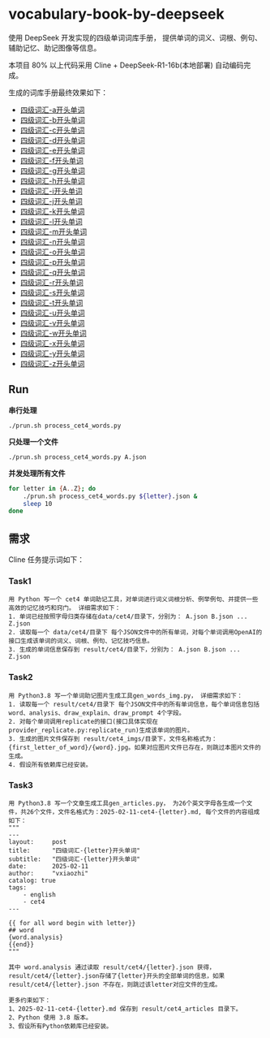 # vocabulary-book-by-deepseek

使用 DeepSeek 开发实现的四级单词词库手册， 提供单词的词义、词根、例句、辅助记忆、助记图像等信息。

本项目 80% 以上代码采用 Cline + DeepSeek-R1-16b(本地部署) 自动编码完成。

生成的词库手册最终效果如下：

- [四级词汇-a开头单词](https://www.vxiaozhi.com/2025/02/11/cet4-a/)
- [四级词汇-b开头单词](https://www.vxiaozhi.com/2025/02/11/cet4-b/)
- [四级词汇-c开头单词](https://www.vxiaozhi.com/2025/02/11/cet4-c/)
- [四级词汇-d开头单词](https://www.vxiaozhi.com/2025/02/11/cet4-d/)
- [四级词汇-e开头单词](https://www.vxiaozhi.com/2025/02/11/cet4-e/)
- [四级词汇-f开头单词](https://www.vxiaozhi.com/2025/02/11/cet4-f/)
- [四级词汇-g开头单词](https://www.vxiaozhi.com/2025/02/11/cet4-g/)
- [四级词汇-h开头单词](https://www.vxiaozhi.com/2025/02/11/cet4-h/)
- [四级词汇-i开头单词](https://www.vxiaozhi.com/2025/02/11/cet4-i/)
- [四级词汇-j开头单词](https://www.vxiaozhi.com/2025/02/11/cet4-j/)
- [四级词汇-k开头单词](https://www.vxiaozhi.com/2025/02/11/cet4-k/)
- [四级词汇-l开头单词](https://www.vxiaozhi.com/2025/02/11/cet4-l/)
- [四级词汇-m开头单词](https://www.vxiaozhi.com/2025/02/11/cet4-m/)
- [四级词汇-n开头单词](https://www.vxiaozhi.com/2025/02/11/cet4-n/)
- [四级词汇-o开头单词](https://www.vxiaozhi.com/2025/02/11/cet4-o/)
- [四级词汇-p开头单词](https://www.vxiaozhi.com/2025/02/11/cet4-p/)
- [四级词汇-q开头单词](https://www.vxiaozhi.com/2025/02/11/cet4-q/)
- [四级词汇-r开头单词](https://www.vxiaozhi.com/2025/02/11/cet4-r/)
- [四级词汇-s开头单词](https://www.vxiaozhi.com/2025/02/11/cet4-s/)
- [四级词汇-t开头单词](https://www.vxiaozhi.com/2025/02/11/cet4-t/)
- [四级词汇-u开头单词](https://www.vxiaozhi.com/2025/02/11/cet4-u/)
- [四级词汇-v开头单词](https://www.vxiaozhi.com/2025/02/11/cet4-v/)
- [四级词汇-w开头单词](https://www.vxiaozhi.com/2025/02/11/cet4-w/)
- [四级词汇-x开头单词](https://www.vxiaozhi.com/2025/02/11/cet4-x/)
- [四级词汇-y开头单词](https://www.vxiaozhi.com/2025/02/11/cet4-y/)
- [四级词汇-z开头单词](https://www.vxiaozhi.com/2025/02/11/cet4-z/)

## Run

**串行处理**
```
./prun.sh process_cet4_words.py
```

**只处理一个文件**
```
./prun.sh process_cet4_words.py A.json
```

**并发处理所有文件**

```bash
for letter in {A..Z}; do 
    ./prun.sh process_cet4_words.py ${letter}.json &
    sleep 10
done
```

## 需求

Cline 任务提示词如下：

### Task1

```
用 Python 写一个 cet4 单词助记工具，对单词进行词义词根分析、例举例句、并提供一些高效的记忆技巧和窍门。 详细需求如下：
1. 单词已经按照字母归类存储在data/cet4/目录下，分别为： A.json B.json ... Z.json
2. 读取每一个 data/cet4/目录下 每个JSON文件中的所有单词，对每个单词调用OpenAI的接口生成该单词的词义、词根、例句、记忆技巧信息。
3. 生成的单词信息保存到 result/cet4/目录下，分别为： A.json B.json ... Z.json
```

### Task2

```
用 Python3.8 写一个单词助记图片生成工具gen_words_img.py， 详细需求如下：
1. 读取每一个 result/cet4/目录下 每个JSON文件中的所有单词信息，每个单词信息包括word、analysis、draw_explain、draw_prompt 4个字段。
2. 对每个单词调用replicate的接口(接口具体实现在provider_replicate.py:replicate_run)生成该单词的图片。
3. 生成的图片文件保存到 result/cet4_imgs/目录下，文件名称格式为：{first_letter_of_word}/{word}.jpg。如果对应图片文件已存在，则跳过本图片文件的生成。
4. 假设所有依赖库已经安装。
```

### Task3

```
用 Python3.8 写一个文章生成工具gen_articles.py， 为26个英文字母各生成一个文件，共26个文件，文件名格式为：2025-02-11-cet4-{letter}.md, 每个文件的内容组成如下：
"""
---
layout:     post
title:      "四级词汇-{letter}开头单词"
subtitle:   "四级词汇-{letter}开头单词"
date:       2025-02-11
author:     "vxiaozhi"
catalog: true
tags:
    - english
    - cet4
---

{{ for all word begin with letter}}
## word
{word.analysis}
{{end}}
"""

其中 word.analysis 通过读取 result/cet4/{letter}.json 获得，result/cet4/{letter}.json存储了{letter}开头的全部单词的信息，如果result/cet4/{letter}.json 不存在，则跳过该letter对应文件的生成。

更多约束如下：
1、2025-02-11-cet4-{letter}.md 保存到 result/cet4_articles 目录下。
2、Python 使用 3.8 版本。
3、假设所有Python依赖库已经安装。
```

